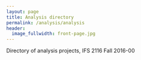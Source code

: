 ```yaml
---
layout: page
title: Analysis directory
permalink: /analysis/analysis
header:
  image_fullwidth: front-page.jpg
---
```


Directory of analysis projects, IFS 2116 Fall 2016-00
